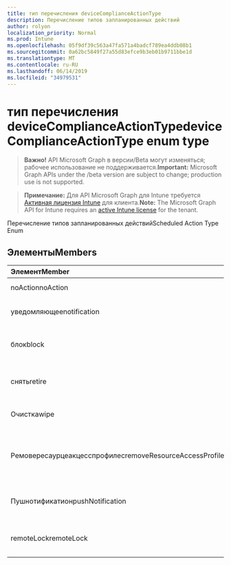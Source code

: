 ```yaml
---
title: тип перечисления deviceComplianceActionType
description: Перечисление типов запланированных действий
author: rolyon
localization_priority: Normal
ms.prod: Intune
ms.openlocfilehash: 05f9df39c563a47fa571a4badcf789ea4ddb08b1
ms.sourcegitcommit: 0a62bc5849f27a55d83efce9b3eb01b9711bbe1d
ms.translationtype: MT
ms.contentlocale: ru-RU
ms.lasthandoff: 06/14/2019
ms.locfileid: "34979531"
---
```

# <a name="devicecomplianceactiontype-enum-type"></a><span data-ttu-id="3af6e-103">тип перечисления deviceComplianceActionType</span><span class="sxs-lookup"><span data-stu-id="3af6e-103">deviceComplianceActionType enum type</span></span>

> <span data-ttu-id="3af6e-104">**Важно!** API Microsoft Graph в версии/Beta могут изменяться; рабочее использование не поддерживается.</span><span class="sxs-lookup"><span data-stu-id="3af6e-104">**Important:** Microsoft Graph APIs under the /beta version are subject to change; production use is not supported.</span></span>

> <span data-ttu-id="3af6e-105">**Примечание:** Для API Microsoft Graph для Intune требуется [Активная лицензия Intune](https://go.microsoft.com/fwlink/?linkid=839381) для клиента.</span><span class="sxs-lookup"><span data-stu-id="3af6e-105">**Note:** The Microsoft Graph API for Intune requires an [active Intune license](https://go.microsoft.com/fwlink/?linkid=839381) for the tenant.</span></span>

<span data-ttu-id="3af6e-106">Перечисление типов запланированных действий</span><span class="sxs-lookup"><span data-stu-id="3af6e-106">Scheduled Action Type Enum</span></span>

## <a name="members"></a><span data-ttu-id="3af6e-107">Элементы</span><span class="sxs-lookup"><span data-stu-id="3af6e-107">Members</span></span>
|<span data-ttu-id="3af6e-108">Элемент</span><span class="sxs-lookup"><span data-stu-id="3af6e-108">Member</span></span>|<span data-ttu-id="3af6e-109">Значение</span><span class="sxs-lookup"><span data-stu-id="3af6e-109">Value</span></span>|<span data-ttu-id="3af6e-110">Описание</span><span class="sxs-lookup"><span data-stu-id="3af6e-110">Description</span></span>|
|:---|:---|:---|
|<span data-ttu-id="3af6e-111">noAction</span><span class="sxs-lookup"><span data-stu-id="3af6e-111">noAction</span></span>|<span data-ttu-id="3af6e-112">нуль</span><span class="sxs-lookup"><span data-stu-id="3af6e-112">0</span></span>|<span data-ttu-id="3af6e-113">Без действий</span><span class="sxs-lookup"><span data-stu-id="3af6e-113">No Action</span></span>|
|<span data-ttu-id="3af6e-114">уведомляющее</span><span class="sxs-lookup"><span data-stu-id="3af6e-114">notification</span></span>|<span data-ttu-id="3af6e-115">1,1</span><span class="sxs-lookup"><span data-stu-id="3af6e-115">1</span></span>|<span data-ttu-id="3af6e-116">Уведомление об отправке</span><span class="sxs-lookup"><span data-stu-id="3af6e-116">Send Notification</span></span>|
|<span data-ttu-id="3af6e-117">блок</span><span class="sxs-lookup"><span data-stu-id="3af6e-117">block</span></span>|<span data-ttu-id="3af6e-118">2</span><span class="sxs-lookup"><span data-stu-id="3af6e-118">2</span></span>|<span data-ttu-id="3af6e-119">Блокировка устройства в AAD</span><span class="sxs-lookup"><span data-stu-id="3af6e-119">Block the device in AAD</span></span>|
|<span data-ttu-id="3af6e-120">снять</span><span class="sxs-lookup"><span data-stu-id="3af6e-120">retire</span></span>|<span data-ttu-id="3af6e-121">4</span><span class="sxs-lookup"><span data-stu-id="3af6e-121">3</span></span>|<span data-ttu-id="3af6e-122">Прекращение использования устройства</span><span class="sxs-lookup"><span data-stu-id="3af6e-122">Retire the device</span></span>|
|<span data-ttu-id="3af6e-123">Очистка</span><span class="sxs-lookup"><span data-stu-id="3af6e-123">wipe</span></span>|<span data-ttu-id="3af6e-124">SP4</span><span class="sxs-lookup"><span data-stu-id="3af6e-124">4</span></span>|<span data-ttu-id="3af6e-125">Очистка устройства</span><span class="sxs-lookup"><span data-stu-id="3af6e-125">Wipe the device</span></span>|
|<span data-ttu-id="3af6e-126">Ремовересаурцеакцесспрофилес</span><span class="sxs-lookup"><span data-stu-id="3af6e-126">removeResourceAccessProfiles</span></span>|<span data-ttu-id="3af6e-127">17:00</span><span class="sxs-lookup"><span data-stu-id="3af6e-127">5</span></span>|<span data-ttu-id="3af6e-128">Удаление профилей доступа к ресурсам с устройства</span><span class="sxs-lookup"><span data-stu-id="3af6e-128">Remove Resource Access Profiles from the device</span></span>|
|<span data-ttu-id="3af6e-129">Пушнотификатион</span><span class="sxs-lookup"><span data-stu-id="3af6e-129">pushNotification</span></span>|<span data-ttu-id="3af6e-130">9 </span><span class="sxs-lookup"><span data-stu-id="3af6e-130">9</span></span>|<span data-ttu-id="3af6e-131">Отправка push-уведомления на устройство</span><span class="sxs-lookup"><span data-stu-id="3af6e-131">Send push notification to device</span></span>|
|<span data-ttu-id="3af6e-132">remoteLock</span><span class="sxs-lookup"><span data-stu-id="3af6e-132">remoteLock</span></span>|<span data-ttu-id="3af6e-133">10 </span><span class="sxs-lookup"><span data-stu-id="3af6e-133">10</span></span>|<span data-ttu-id="3af6e-134">Удаленная блокировка устройства</span><span class="sxs-lookup"><span data-stu-id="3af6e-134">Remotely lock the device</span></span>|






